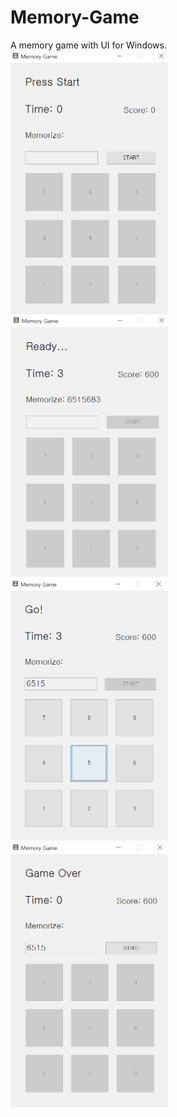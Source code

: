 # Memory-Game
A memory game with UI for Windows.
<img src="./screenshots/1.PNG" width="50%" height="50%">
<img src="./screenshots/2.PNG" width="50%" height="50%">
<img src="./screenshots/3.PNG" width="50%" height="50%">
<img src="./screenshots/4.PNG" width="50%" height="50%">
